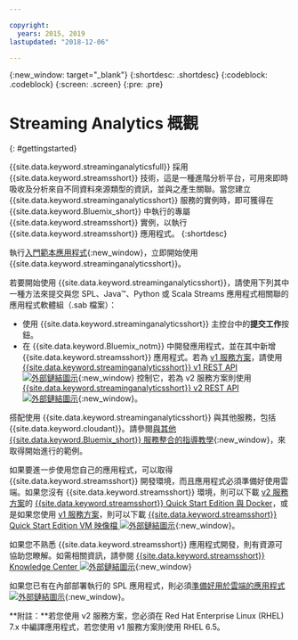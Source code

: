 ```yaml
---

copyright:
  years: 2015, 2019
lastupdated: "2018-12-06"

---
```


<!-- Attribute definitions -->
{:new_window: target="_blank"}
{:shortdesc: .shortdesc}
{:codeblock: .codeblock}
{:screen: .screen}
{:pre: .pre}


# Streaming Analytics 概觀
{: #gettingstarted}

{{site.data.keyword.streaminganalyticsfull}} 採用 {{site.data.keyword.streamsshort}} 技術，這是一種進階分析平台，可用來即時吸收及分析來自不同資料來源類型的資訊，並與之產生關聯。當您建立 {{site.data.keyword.streaminganalyticsshort}} 服務的實例時，即可獲得在 {{site.data.keyword.Bluemix_short}} 中執行的專屬 {{site.data.keyword.streamsshort}} 實例，以執行 {{site.data.keyword.streamsshort}} 應用程式。
{:shortdesc}

執行[入門範本應用程式](/docs/services/StreamingAnalytics?topic=StreamingAnalytics-starterapps_deploy){:new_window}，立即開始使用 {{site.data.keyword.streaminganalyticsshort}}。

若要開始使用 {{site.data.keyword.streaminganalyticsshort}}，請使用下列其中一種方法來提交與您 SPL、Java™、Python 或 Scala Streams 應用程式相關聯的應用程式軟體組（.sab 檔案）：
* 使用 {{site.data.keyword.streaminganalyticsshort}} 主控台中的**提交工作**按鈕。
* 在 {{site.data.keyword.Bluemix_notm}} 中開發應用程式，並在其中新增 {{site.data.keyword.streamsshort}} 應用程式。若為 [v1 服務方案](/docs/services/StreamingAnalytics?topic=StreamingAnalytics-service_plans#service_plans)，請使用 [{{site.data.keyword.streaminganalyticsshort}} v1 REST API ![外部鏈結圖示](../../icons/launch-glyph.svg "外部鏈結圖示")](https://{DomainName}/apidocs/streaming-analytics-v1){:new_window} 控制它，若為 v2 服務方案則使用 [{{site.data.keyword.streaminganalyticsshort}} v2 REST API ![外部鏈結圖示](../../icons/launch-glyph.svg "外部鏈結圖示")](https://{DomainName}/apidocs/streaming-analytics-v2){:new_window}。

搭配使用 {{site.data.keyword.streaminganalyticsshort}} 與其他服務，包括 {{site.data.keyword.cloudant}}。請參閱[與其他 {{site.data.keyword.Bluemix_short}} 服務整合的指導教學](/docs/services/StreamingAnalytics?topic=StreamingAnalytics-tutorials){:new_window}，來取得開始進行的範例。

如果要進一步使用您自己的應用程式，可以取得 {{site.data.keyword.streamsshort}} 開發環境，而且應用程式必須準備好使用雲端。如果您沒有 {{site.data.keyword.streamsshort}} 環境，則可以下載 [v2 服務方案](/docs/services/StreamingAnalytics?topic=StreamingAnalytics-service_plans#service_plans)的 [{{site.data.keyword.streamsshort}} Quick Start Edition 與 Docker](https://www-01.ibm.com/marketing/iwm/iwm/web/preLogin.do?source=swg-ibmistvi)，或是如果您使用 [v1 服務方案](/docs/services/StreamingAnalytics?topic=StreamingAnalytics-service_plans#service_plans)，則可以下載 [{{site.data.keyword.streamsshort}} Quick Start Edition VM 映像檔 ![外部鏈結圖示](../../icons/launch-glyph.svg "外部鏈結圖示")](http://ibmstreams.github.io/streamsx.documentation/docs/4.3/qse-intro/){:new_window}。

如果您不熟悉 {{site.data.keyword.streamsshort}} 應用程式開發，則有資源可協助您瞭解。如需相關資訊，請參閱 [{{site.data.keyword.streamsshort}} Knowledge Center ![外部鏈結圖示](../../icons/launch-glyph.svg "外部鏈結圖示")](https://www.ibm.com/support/knowledgecenter/en/SSCRJU_4.3.0/com.ibm.streams.welcome.doc/doc/kc-homepage.html){:new_window}

如果您已有在內部部署執行的 SPL 應用程式，則必須[準備好用於雲端的應用程式 ![外部鏈結圖示](../../icons/launch-glyph.svg "外部鏈結圖示")](https://developer.ibm.com/streamsdev/docs/getting-spl-application-ready-cloud/){:new_window}。

**附註：**若您使用 v2 服務方案，您必須在 Red Hat Enterprise Linux (RHEL) 7.x 中編譯應用程式，若您使用 v1 服務方案則使用 RHEL 6.5。
